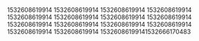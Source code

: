 1532608619914
1532608619914
1532608619914
1532608619914
1532608619914
1532608619914
1532608619914
1532608619914
1532608619914
1532608619914
1532608619914
1532608619914
1532608619914
1532608619914
15326086199141532666170483